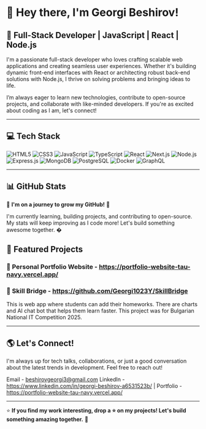 # 👋 Hey there, I'm Georgi Beshirov!

## 🚀 Full-Stack Developer | JavaScript | React | Node.js

I'm a passionate full-stack developer who loves crafting scalable web applications and creating seamless user experiences. Whether it's building dynamic front-end interfaces with React or architecting robust back-end solutions with Node.js, I thrive on solving problems and bringing ideas to life. 

I’m always eager to learn new technologies, contribute to open-source projects, and collaborate with like-minded developers. If you're as excited about coding as I am, let's connect!

---

## 💻 Tech Stack

![HTML5](https://github.com/Georgi1023Y/Georgi1023Y/blob/main/devicon--html5.svg)
![CSS3](https://github.com/Georgi1023Y/Georgi1023Y/blob/main/devicon--css3.svg)
![JavaScript](https://github.com/Georgi1023Y/Georgi1023Y/blob/main/skill-icons--javascript.svg)
![TypeScript](https://github.com/Georgi1023Y/Georgi1023Y/blob/main/skill-icons--typescript.svg)
![React](https://github.com/Georgi1023Y/Georgi1023Y/blob/main/logos--react.svg)
![Next.js](https://github.com/Georgi1023Y/Georgi1023Y/blob/main/skill-icons--nextjs-light.svg)
![Node.js](https://github.com/Georgi1023Y/Georgi1023Y/blob/main/vscode-icons--file-type-node.svg)
![Express.js](https://github.com/Georgi1023Y/Georgi1023Y/blob/main/skill-icons--expressjs-dark.svg)
![MongoDB](https://github.com/Georgi1023Y/Georgi1023Y/blob/main/skill-icons--mongodb.svg)
![PostgreSQL](https://github.com/Georgi1023Y/Georgi1023Y/blob/main/logos--postgresql.svg)
![Docker](https://github.com/Georgi1023Y/Georgi1023Y/blob/main/devicon--docker.svg)
![GraphQL](https://github.com/Georgi1023Y/Georgi1023Y/blob/main/skill-icons--graphql-dark.svg)

---

## 📊 GitHub Stats

🚀 **I'm on a journey to grow my GitHub!** 🚀

I'm currently learning, building projects, and contributing to open-source. My stats will keep improving as I code more! Let's build something awesome together. �

## 📂 Featured Projects

### 🚀 Personal Portfolio Website - https://portfolio-website-tau-navy.vercel.app/

### 🌟 Skill Bridge - https://github.com/Georgi1023Y/SkillBridge
This is web app where students can add their homeworks. There are charts and AI chat bot that helps them learn faster.
This project was for Bulgarian National IT Competition 2025.

---

## 🌎 Let's Connect!

I'm always up for tech talks, collaborations, or just a good conversation about the latest trends in development. Feel free to reach out!

Email - beshirovgeorgi3@gmail.com
LinkedIn - https://www.linkedin.com/in/georgi-beshirov-a6531523b/ | Portfolio - https://portfolio-website-tau-navy.vercel.app/

---

⭐ **If you find my work interesting, drop a ⭐ on my projects! Let's build something amazing together.** 🚀
